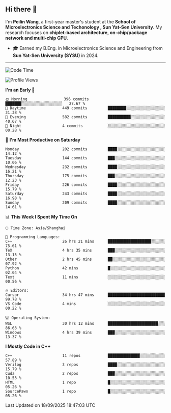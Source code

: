 ## Hi there 👋

I'm **Peilin Wang**, a first-year master's student at the **School of Microelectronics Science and Techonology , Sun Yat-Sen University**. My research focuses on **chiplet-based architecture, on-chip/package network and multi-chip GPU**.

- 🎓 Earned my B.Eng. in Microelectronics Science and Engineering from **Sun Yat-Sen University (SYSU)** in 2024.

---

<!--START_SECTION:waka-->
![Code Time](http://img.shields.io/badge/Code%20Time-184%20hrs%201%20min-blue)

![Profile Views](http://img.shields.io/badge/Profile%20Views-25-blue)

**I'm an Early 🐤** 

```text
🌞 Morning                396 commits         ███████░░░░░░░░░░░░░░░░░░   27.67 % 
🌆 Daytime                449 commits         ████████░░░░░░░░░░░░░░░░░   31.38 % 
🌃 Evening                582 commits         ██████████░░░░░░░░░░░░░░░   40.67 % 
🌙 Night                  4 commits           ░░░░░░░░░░░░░░░░░░░░░░░░░   00.28 % 
```
📅 **I'm Most Productive on Saturday** 

```text
Monday                   202 commits         ████░░░░░░░░░░░░░░░░░░░░░   14.12 % 
Tuesday                  144 commits         ███░░░░░░░░░░░░░░░░░░░░░░   10.06 % 
Wednesday                232 commits         ████░░░░░░░░░░░░░░░░░░░░░   16.21 % 
Thursday                 175 commits         ███░░░░░░░░░░░░░░░░░░░░░░   12.23 % 
Friday                   226 commits         ████░░░░░░░░░░░░░░░░░░░░░   15.79 % 
Saturday                 243 commits         ████░░░░░░░░░░░░░░░░░░░░░   16.98 % 
Sunday                   209 commits         ████░░░░░░░░░░░░░░░░░░░░░   14.61 % 
```


📊 **This Week I Spent My Time On** 

```text
🕑︎ Time Zone: Asia/Shanghai

💬 Programming Languages: 
C++                      26 hrs 21 mins      ███████████████████░░░░░░   75.61 % 
TeX                      4 hrs 35 mins       ███░░░░░░░░░░░░░░░░░░░░░░   13.15 % 
Other                    2 hrs 45 mins       ██░░░░░░░░░░░░░░░░░░░░░░░   07.92 % 
Python                   42 mins             █░░░░░░░░░░░░░░░░░░░░░░░░   02.04 % 
Text                     11 mins             ░░░░░░░░░░░░░░░░░░░░░░░░░   00.56 % 

🔥 Editors: 
Cursor                   34 hrs 47 mins      █████████████████████████   99.78 % 
VS Code                  4 mins              ░░░░░░░░░░░░░░░░░░░░░░░░░   00.22 % 

💻 Operating System: 
WSL                      30 hrs 12 mins      ██████████████████████░░░   86.63 % 
Windows                  4 hrs 39 mins       ███░░░░░░░░░░░░░░░░░░░░░░   13.37 % 
```

**I Mostly Code in C++** 

```text
C++                      11 repos            ██████████████░░░░░░░░░░░   57.89 % 
Verilog                  3 repos             ████░░░░░░░░░░░░░░░░░░░░░   15.79 % 
Cuda                     2 repos             ███░░░░░░░░░░░░░░░░░░░░░░   10.53 % 
HTML                     1 repo              █░░░░░░░░░░░░░░░░░░░░░░░░   05.26 % 
SourcePawn               1 repo              █░░░░░░░░░░░░░░░░░░░░░░░░   05.26 % 
```




 Last Updated on 18/09/2025 18:47:03 UTC
<!--END_SECTION:waka-->
